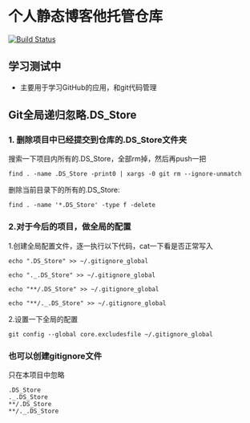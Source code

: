 个人静态博客他托管仓库
=========

[![Build Status](https://travis-ci.com/dollarser/dollarser.github.io.svg?branch=md)](https://travis-ci.com/dollarser/dollarser.github.io)

## 学习测试中

  * 主要用于学习GitHub的应用，和git代码管理



## Git全局递归忽略.DS_Store

### 1. 删除项目中已经提交到仓库的.DS_Store文件夹

搜索一下项目内所有的.DS_Store，全部rm掉，然后再push一把

```
find . -name .DS_Store -print0 | xargs -0 git rm --ignore-unmatch
```

删除当前目录下的所有的.DS_Store:

```
find . -name '*.DS_Store' -type f -delete
```

### 2.对于今后的项目，做全局的配置

1.创建全局配置文件，逐一执行以下代码，cat一下看是否正常写入

```
echo ".DS_Store" >> ~/.gitignore_global

echo "._.DS_Store" >> ~/.gitignore_global

echo "**/.DS_Store" >> ~/.gitignore_global

echo "**/._.DS_Store" >> ~/.gitignore_global
```

2.设置一下全局的配置

```
git config --global core.excludesfile ~/.gitignore_global
```

### 也可以创建gitignore文件

只在本项目中忽略
```
.DS_Store
._.DS_Store
**/.DS_Store
**/._.DS_Store
```
